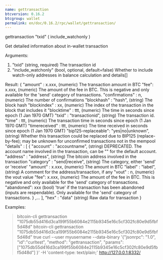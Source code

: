 ```yaml
---
name: gettransaction
btcversion: 0.16.2
btcgroup: wallet
permalink: en/doc/0.16.2/rpc/wallet/gettransaction/
---
```


gettransaction "txid" ( include_watchonly )

Get detailed information about in-wallet transaction <txid>

Arguments:
1. "txid"                  (string, required) The transaction id
2. "include_watchonly"     (bool, optional, default=false) Whether to include watch-only addresses in balance calculation and details[]

Result:
{
  "amount" : x.xxx,        (numeric) The transaction amount in BTC
  "fee": x.xxx,            (numeric) The amount of the fee in BTC. This is negative and only available for the 
                              'send' category of transactions.
  "confirmations" : n,     (numeric) The number of confirmations
  "blockhash" : "hash",  (string) The block hash
  "blockindex" : xx,       (numeric) The index of the transaction in the block that includes it
  "blocktime" : ttt,       (numeric) The time in seconds since epoch (1 Jan 1970 GMT)
  "txid" : "transactionid",   (string) The transaction id.
  "time" : ttt,            (numeric) The transaction time in seconds since epoch (1 Jan 1970 GMT)
  "timereceived" : ttt,    (numeric) The time received in seconds since epoch (1 Jan 1970 GMT)
  "bip125-replaceable": "yes|no|unknown",  (string) Whether this transaction could be replaced due to BIP125 (replace-by-fee);
                                                   may be unknown for unconfirmed transactions not in the mempool
  "details" : [
    {
      "account" : "accountname",      (string) DEPRECATED. The account name involved in the transaction, can be "" for the default account.
      "address" : "address",          (string) The bitcoin address involved in the transaction
      "category" : "send|receive",    (string) The category, either 'send' or 'receive'
      "amount" : x.xxx,                 (numeric) The amount in BTC
      "label" : "label",              (string) A comment for the address/transaction, if any
      "vout" : n,                       (numeric) the vout value
      "fee": x.xxx,                     (numeric) The amount of the fee in BTC. This is negative and only available for the 
                                           'send' category of transactions.
      "abandoned": xxx                  (bool) 'true' if the transaction has been abandoned (inputs are respendable). Only available for the 
                                           'send' category of transactions.
    }
    ,...
  ],
  "hex" : "data"         (string) Raw data for transaction
}

Examples:
> bitcoin-cli gettransaction "1075db55d416d3ca199f55b6084e2115b9345e16c5cf302fc80e9d5fbf5d48d"
> bitcoin-cli gettransaction "1075db55d416d3ca199f55b6084e2115b9345e16c5cf302fc80e9d5fbf5d48d" true
> curl --user myusername --data-binary '{"jsonrpc": "1.0", "id":"curltest", "method": "gettransaction", "params": ["1075db55d416d3ca199f55b6084e2115b9345e16c5cf302fc80e9d5fbf5d48d"] }' -H 'content-type: text/plain;' http://127.0.0.1:8332/


